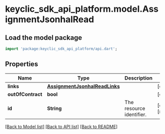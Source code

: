 # keyclic_sdk_api_platform.model.AssignmentJsonhalRead

## Load the model package
```dart
import 'package:keyclic_sdk_api_platform/api.dart';
```

## Properties
Name | Type | Description | Notes
------------ | ------------- | ------------- | -------------
**links** | [**AssignmentJsonhalReadLinks**](AssignmentJsonhalReadLinks.md) |  | [optional] 
**outOfContract** | **bool** |  | [optional] 
**id** | **String** | The resource identifier. | [optional] [readonly] 

[[Back to Model list]](../README.md#documentation-for-models) [[Back to API list]](../README.md#documentation-for-api-endpoints) [[Back to README]](../README.md)


